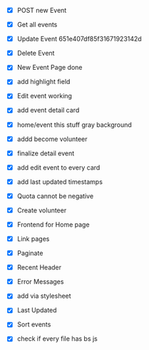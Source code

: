 - [x] POST new Event
- [x] Get all events
- [x] Update Event 651e407df85f31671923142d
- [x] Delete Event

- [x] New Event Page done
- [x] add highlight field
- [x] Edit event working

- [x] add event detail card
- [x] home/event this stuff gray background

- [x] addd become volunteer
- [x] finalize detail event

- [x] add edit event to every card
- [x] add last updated timestamps
- [x] Quota cannot be negative

- [x] Create volunteer

- [x] Frontend for Home page
- [x] Link pages
- [x] Paginate
- [x] Recent Header
- [x] Error Messages
- [x] add via stylesheet
- [x] Last Updated
- [x] Sort events
- [x] check if every file has bs js
